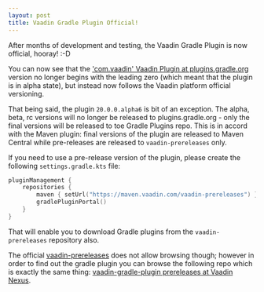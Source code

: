 ```yaml
---
layout: post
title: Vaadin Gradle Plugin Official!
---
```


After months of development and testing, the Vaadin Gradle Plugin is now official,
hooray! :-D

You can now see that the ['com.vaadin' Vaadin Plugin at plugins.gradle.org](https://plugins.gradle.org/plugin/com.vaadin)
version no longer begins with the leading zero (which meant that the plugin is in alpha state),
but instead now follows the Vaadin platform official versioning. 

That being said,  the plugin `20.0.0.alpha6` is bit of an exception. The alpha, beta, rc
versions will no longer be released to plugins.gradle.org - only the final versions
will be released to toe Gradle Plugins repo. This is in accord with the Maven plugin:
final versions of the plugin are released to Maven Central while pre-releases are released to `vaadin-prereleases` only.

If you need to use a pre-release version of the plugin, please create the following
`settings.gradle.kts` file:

```kotlin
pluginManagement {
    repositories {
        maven { setUrl("https://maven.vaadin.com/vaadin-prereleases") }
        gradlePluginPortal()
    }
}
```

That will enable you to download Gradle plugins from the `vaadin-prereleases` repository
also.

The official [vaadin-prereleases](https://maven.vaadin.com/vaadin-prereleases)
does not allow browsing though; however in order to find out the gradle plugin
you can browse the following repo which is exactly the same thing:
[vaadin-gradle-plugin prereleases at Vaadin Nexus](http://tools.vaadin.com/nexus/content/repositories/vaadin-prereleases/com/vaadin/vaadin-gradle-plugin/).
